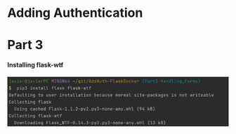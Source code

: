 # Adding Authentication
# Part 3

#### Installing flask-wtf
![Flask-WTF](screenshots/installing_flask_wtf.PNG)